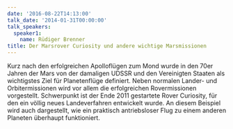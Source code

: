 ```yaml
---
date: '2016-08-22T14:13:00'
talk_date: '2014-01-31T00:00:00'
talk_speakers:
  speaker1:
    name: Rüdiger Brenner
title: Der Marsrover Curiosity und andere wichtige Marsmissionen
---
```


Kurz nach den erfolgreichen Apolloflügen zum Mond wurde in den 70er Jahren der Mars von der damaligen UDSSR und den Vereinigten Staaten als wichtigstes Ziel für Planetenflüge definiert. Neben normalen Lander- und Orbitermissionen wird vor allem die erfolgreichen Rovermissionen vorgestellt. Schwerpunkt ist der Ende 2011 gestartete Rover Curiosity, für den ein völlig neues Landeverfahren entwickelt wurde. An diesem Beispiel wird auch dargestellt, wie ein praktisch antriebsloser Flug zu einem anderen Planeten überhaupt funktioniert.